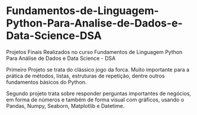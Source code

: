 # Fundamentos-de-Linguagem-Python-Para-Analise-de-Dados-e-Data-Science-DSA

Projetos Finais Realizados no curso Fundamentos de Linguagem Python Para Análise de Dados e Data Science - DSA

Primeiro Projeto se trata do clássico jogo da forca. Muito importante para a prática de métodos, listas, estruturas de repetição, dentre outros fundamentos básicos do Python.

Segundo projeto trata sobre responder perguntas importantes de negócios, em forma de números e também de forma visual com gráficos, usando o Pandas, Numpy, Seaborn, Matplotlib e Datetime.
